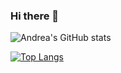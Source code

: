### Hi there 👋

<!--
**francescoferretto/francescoferretto** is a ✨ _special_ ✨ repository because its `README.md` (this file) appears on your GitHub profile.

Here are some ideas to get you started:

- 🔭 I’m currently working on ...
- 🌱 I’m currently learning ...
- 👯 I’m looking to collaborate on ...
- 🤔 I’m looking for help with ...
- 💬 Ask me about ...
- 📫 How to reach me: ...
- 😄 Pronouns: ...
- ⚡ Fun fact: ...
-->

![Andrea's GitHub stats](https://github-readme-stats.vercel.app/api?username=andrea-cadeddu)

[![Top Langs](https://github-readme-stats.vercel.app/api/top-langs/?username=andrea-cadeddu)](https://github.com/andrea-cadeddu/github-readme-stats)
